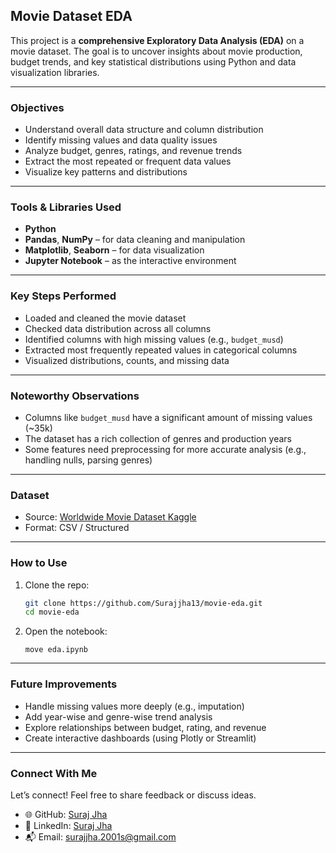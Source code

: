 ## Movie Dataset EDA

This project is a **comprehensive Exploratory Data Analysis (EDA)** on a movie dataset.
The goal is to uncover insights about movie production, budget trends, and key statistical distributions using Python and data visualization libraries.

---

### Objectives

* Understand overall data structure and column distribution
* Identify missing values and data quality issues
* Analyze budget, genres, ratings, and revenue trends
* Extract the most repeated or frequent data values
* Visualize key patterns and distributions

---

### Tools & Libraries Used

* **Python**
* **Pandas**, **NumPy** – for data cleaning and manipulation
* **Matplotlib**, **Seaborn** – for data visualization
* **Jupyter Notebook** – as the interactive environment

---

### Key Steps Performed

* Loaded and cleaned the movie dataset
* Checked data distribution across all columns
* Identified columns with high missing values (e.g., `budget_musd`)
* Extracted most frequently repeated values in categorical columns
* Visualized distributions, counts, and missing data

---

### Noteworthy Observations

* Columns like `budget_musd` have a significant amount of missing values (\~35k)
* The dataset has a rich collection of genres and production years
* Some features need preprocessing for more accurate analysis (e.g., handling nulls, parsing genres)

---

### Dataset

* Source: [Worldwide Movie Dataset Kaggle](https://www.kaggle.com/datasets/surajkumarjha1/worldwide-movie-dataset)
* Format: CSV / Structured

---

### How to Use

1. Clone the repo:

   ```bash
   git clone https://github.com/Surajjha13/movie-eda.git
   cd movie-eda
   ```
2. Open the notebook:

   ```
   move eda.ipynb
   ```

---

### Future Improvements

* Handle missing values more deeply (e.g., imputation)
* Add year-wise and genre-wise trend analysis
* Explore relationships between budget, rating, and revenue
* Create interactive dashboards (using Plotly or Streamlit)

---

### Connect With Me

Let’s connect! Feel free to share feedback or discuss ideas.

* 🌐 GitHub: [Suraj Jha](https://github.com/Surajjha13)
* 💼 LinkedIn: [Suraj Jha](https://www.linkedin.com/in/suraj-jha1)
* 📬 Email: [surajjha.2001s@gmail.com](mailto:surajjha.2001s@gmail.com)

